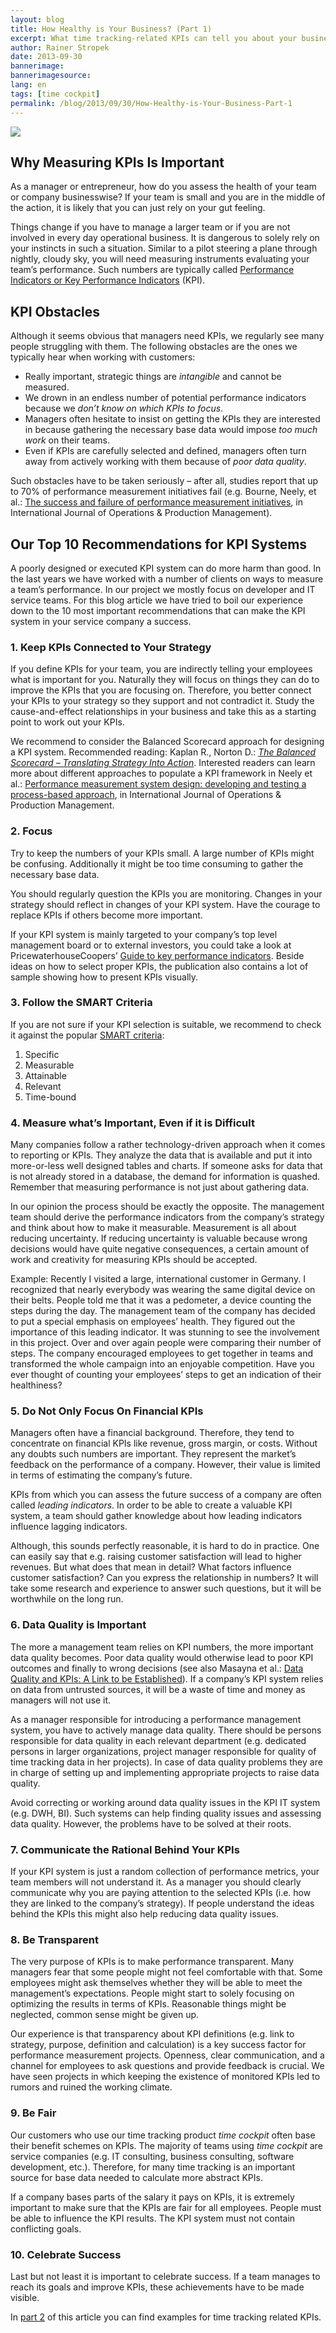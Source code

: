 ```yaml
---
layout: blog
title: How Healthy is Your Business? (Part 1)
excerpt: What time tracking-related KPIs can tell you about your business’ healthy - Many companies use KPIs to manage their performance. This first article introduces KPIs. It points out our top 10 tips about how to successfully build a KPI system in your company. In the second part we will show examples of KPIs related to time tracking.
author: Rainer Stropek
date: 2013-09-30
bannerimage: 
bannerimagesource: 
lang: en
tags: [time cockpit]
permalink: /blog/2013/09/30/How-Healthy-is-Your-Business-Part-1
---
```


<p>
  <img src="{{site.baseurl}}/content/images/blog/2013/09/TimeCockpitBreit1.jpg" />
</p><h2>Why Measuring KPIs Is Important</h2><p>As a manager or entrepreneur, how do you assess the health of your team or company businesswise? If your team is small and you are in the middle of the action, it is likely that you can just rely on your gut feeling.</p><p>Things change if you have to manage a larger team or if you are not involved in every day operational business. It is dangerous to solely rely on your instincts in such a situation. Similar to a pilot steering a plane through nightly, cloudy sky, you will need measuring instruments evaluating your team’s performance. Such numbers are typically called <a href="http://en.wikipedia.org/wiki/Performance_indicator" target="_blank">Performance Indicators or Key Performance Indicators</a> (KPI).</p><h2>KPI Obstacles</h2><p>Although it seems obvious that managers need KPIs, we regularly see many people struggling with them. The following obstacles are the ones we typically hear when working with customers:</p><ul>
  <li>Really important, strategic things are <em>intangible</em> and cannot be measured.</li>
  <li>We drown in an endless number of potential performance indicators because we <em>don’t know on which KPIs to focus</em>.</li>
  <li>Managers often hesitate to insist on getting the KPIs they are interested in because gathering the necessary base data would impose <em>too much work</em> on their teams.</li>
  <li>Even if KPIs are carefully selected and defined, managers often turn away from actively working with them because of <em>poor data quality</em>.</li>
</ul><p>Such obstacles have to be taken seriously – after all, studies report that up to 70% of performance measurement initiatives fail (e.g. Bourne, Neely, et al.: <a href="http://www.som.cranfield.ac.uk/som/dinamic-content/research/cbp/vol22.pdf" target="_blank">The success and failure of performance measurement initiatives</a>, in International Journal of Operations &amp; Production Management).</p><h2>Our Top 10 Recommendations for KPI Systems</h2><p>A poorly designed or executed KPI system can do more harm than good. In the last years we have worked with a number of clients on ways to measure a team’s performance. In our project we mostly focus on developer and IT service teams. For this blog article we have tried to boil our experience down to the 10 most important recommendations that can make the KPI system in your service company a success.</p><h3>1. Keep KPIs Connected to Your Strategy</h3><p>If you define KPIs for your team, you are indirectly telling your employees what is important for you. Naturally they will focus on things they can do to improve the KPIs that you are focusing on. Therefore, you better connect your KPIs to your strategy so they support and not contradict it. Study the cause-and-effect relationships in your business and take this as a starting point to work out your KPIs.</p><p class="showcase">We recommend to consider the Balanced Scorecard approach for designing a KPI system. Recommended reading: Kaplan R., Norton D.: <a href="http://www.amazon.de/gp/product/0875846513/ref=as_li_ss_tl?ie=UTF8&amp;camp=1638&amp;creative=19454&amp;creativeASIN=0875846513&amp;linkCode=as2&amp;tag=timecockpit-21" target="_blank"><em>The Balanced Scorecard – Translating Strategy Into Action</em></a>. Interested readers can learn more about different approaches to populate a KPI framework in Neely et al.: <a href="http://www.som.cranfield.ac.uk/som/dinamic-content/research/cbp/IJOPM2010.pdf" target="_blank">Performance measurement system design: developing and testing a process-based approach</a>, in International Journal of Operations &amp; Production Management.</p><h3>2. Focus</h3><p>Try to keep the numbers of your KPIs small. A large number of KPIs might be confusing. Additionally it might be too time consuming to gather the necessary base data.</p><p>You should regularly question the KPIs you are monitoring. Changes in your strategy should reflect in changes of your KPI system. Have the courage to replace KPIs if others become more important.</p><p class="showcase">If your KPI system is mainly targeted to your company’s top level management board or to external investors, you could take a look at PricewaterhouseCoopers’ <a href="http://www.pwc.com/gx/en/corporate-reporting/assets/pdfs/uk_kpi_guide.pdf" target="_blank">Guide to key performance indicators</a>. Beside ideas on how to select proper KPIs, the publication also contains a lot of sample showing how to present KPIs visually.</p><h3>3. Follow the SMART Criteria</h3><p>If you are not sure if your KPI selection is suitable, we recommend to check it against the popular <a href="http://en.wikipedia.org/wiki/SMART_criteria" target="_blank">SMART criteria</a>:</p><ol>
  <li>Specific</li>
  <li>Measurable</li>
  <li>Attainable</li>
  <li>Relevant</li>
  <li>Time-bound</li>
</ol><h3>4. Measure what’s Important, Even if it is Difficult</h3><p>Many companies follow a rather technology-driven approach when it comes to reporting or KPIs. They analyze the data that is available and put it into more-or-less well designed tables and charts. If someone asks for data that is not already stored in a database, the demand for information is quashed. Remember that measuring performance is not just about gathering data.</p><p>In our opinion the process should be exactly the opposite. The management team should derive the performance indicators from the company’s strategy and think about how to make it measurable. Measurement is all about reducing uncertainty. If reducing uncertainty is valuable because wrong decisions would have quite negative consequences, a certain amount of work and creativity for measuring KPIs should be accepted.</p><p class="showcase">Example: Recently I visited a large, international customer in Germany. I recognized that nearly everybody was wearing the same digital device on their belts. People told me that it was a pedometer, a device counting the steps during the day. The management team of the company has decided to put a special emphasis on employees’ health. They figured out the importance of this leading indicator. It was stunning to see the involvement in this project. Over and over again people were comparing their number of steps. The company encouraged employees to get together in teams and transformed the whole campaign into an enjoyable competition. Have you ever thought of counting your employees’ steps to get an indication of their healthiness?</p><h3>5. Do Not Only Focus On Financial KPIs</h3><p>Managers often have a financial background. Therefore, they tend to concentrate on financial KPIs like revenue, gross margin, or costs. Without any doubts such numbers are important. They represent the market’s feedback on the performance of a company. However, their value is limited in terms of estimating the company’s future.</p><p>KPIs from which you can assess the future success of a company are often called <em>leading indicators</em>. In order to be able to create a valuable KPI system, a team should gather knowledge about how leading indicators influence lagging indicators.</p><p>Although, this sounds perfectly reasonable, it is hard to do in practice. One can easily say that e.g. raising customer satisfaction will lead to higher revenues. But what does that mean in detail? What factors influence customer satisfaction? Can you express the relationship in numbers? It will take some research and experience to answer such questions, but it will be worthwhile on the long run.</p><h3>6. Data Quality is Important</h3><p>The more a management team relies on KPI numbers, the more important data quality becomes. Poor data quality would otherwise lead to poor KPI outcomes and finally to wrong decisions (see also Masayna et al.: <a href="http://sim.unisa.edu.au/publications/public/DATA%20QUALITY%20AND%20KPIs%20-%20A%20LINK%20TO%20BE%20ESTABLISHED.pdf" target="_blank">Data Quality and KPIs: A Link to be Established</a>). If a company’s KPI system relies on data from untrusted sources, it will be a waste of time and money as managers will not use it.</p><p>As a manager responsible for introducing a performance management system, you have to actively manage data quality. There should be persons responsible for data quality in each relevant department (e.g. dedicated persons in larger organizations, project manager responsible for quality of time tracking data in her projects). In case of data quality problems they are in charge of setting up and implementing appropriate projects to raise data quality.</p><p>Avoid correcting or working around data quality issues in the KPI IT system (e.g. DWH, BI). Such systems can help finding quality issues and assessing data quality. However, the problems have to be solved at their roots.</p><h3>7. Communicate the Rational Behind Your KPIs</h3><p>If your KPI system is just a random collection of performance metrics, your team members will not understand it. As a manager you should clearly communicate why you are paying attention to the selected KPIs (i.e. how they are linked to the company’s strategy). If people understand the ideas behind the KPIs this might also help reducing data quality issues.</p><h3>8. Be Transparent</h3><p>The very purpose of KPIs is to make performance transparent. Many managers fear that some people might not feel comfortable with that. Some employees might ask themselves whether they will be able to meet the management’s expectations. People might start to solely focusing on optimizing the results in terms of KPIs. Reasonable things might be neglected, common sense might be given up.</p><p>Our experience is that transparency about KPI definitions (e.g. link to strategy, purpose, definition and calculation) is a key success factor for performance measurement projects. Openness, clear communication, and a channel for employees to ask questions and provide feedback is crucial. We have seen projects in which keeping the existence of monitored KPIs led to rumors and ruined the working climate.</p><h3>9. Be Fair</h3><p>Our customers who use our time tracking product <em>time cockpit</em> often base their benefit schemes on KPIs. The majority of teams using <em>time cockpit</em> are service companies (e.g. IT consulting, business consulting, software development, etc.). Therefore, for many time tracking is an important source for base data needed to calculate more abstract KPIs.</p><p>If a company bases parts of the salary it pays on KPIs, it is extremely important to make sure that the KPIs are fair for all employees. People must be able to influence the KPI results. The KPI system must not contain conflicting goals.</p><h3>10. Celebrate Success</h3><p>Last but not least it is important to celebrate success. If a team manages to reach its goals and improve KPIs, these achievements have to be made visible.</p><p class="showcase">In <a href="http://www.timecockpit.com/blog/2013/09/30/How-Healthy-is-Your-Business-Part-2">part 2</a> of this article you can find examples for time tracking related KPIs.</p>